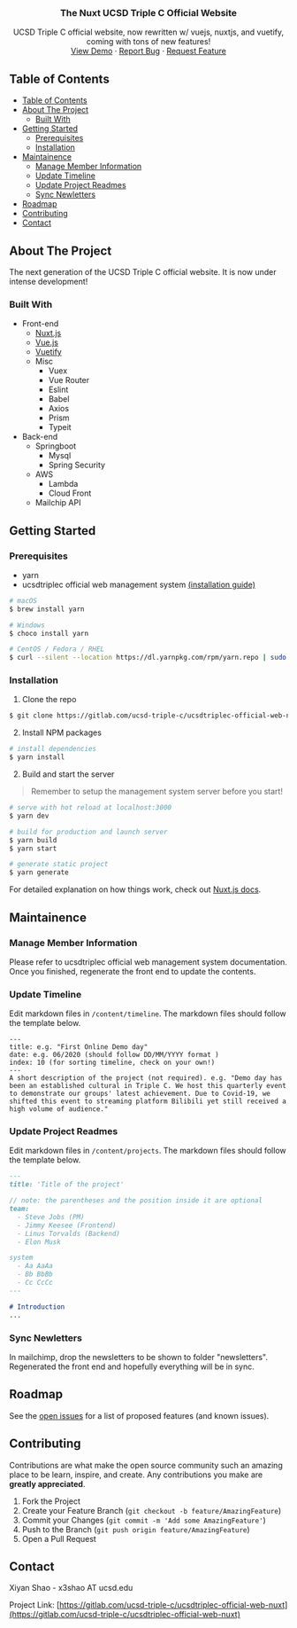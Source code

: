 <!-- PROJECT LOGO -->
<br />
<p align="center">
  <!-- <a href="https://github.com/github_username/repo">
    <img src="images/logo.png" alt="Logo" width="80" height="80">
  </a> -->

  <h3 align="center">The Nuxt UCSD Triple C Official Website</h3>

  <p align="center">
    UCSD Triple C official website, now rewritten w/ vuejs, nuxtjs, and vuetify, coming with tons of new features!
    <br />
    <a href="https://github.com/github_username/repo">View Demo</a>
    ·
    <a href="https://github.com/github_username/repo/issues">Report Bug</a>
    ·
    <a href="https://github.com/github_username/repo/issues">Request Feature</a>
  </p>
</p>



<!-- TABLE OF CONTENTS -->
## Table of Contents

- [Table of Contents](#table-of-contents)
- [About The Project](#about-the-project)
  - [Built With](#built-with)
- [Getting Started](#getting-started)
  - [Prerequisites](#prerequisites)
  - [Installation](#installation)
- [Maintainence](#maintainence)
  - [Manage Member Information](#manage-member-information)
  - [Update Timeline](#update-timeline)
  - [Update Project Readmes](#update-project-readmes)
  - [Sync Newletters](#sync-newletters)
- [Roadmap](#roadmap)
- [Contributing](#contributing)
- [Contact](#contact)



<!-- ABOUT THE PROJECT -->
## About The Project

The next generation of the UCSD Triple C official website. It is now under intense development!

### Built With
* Front-end
  * [Nuxt.js](https://nuxtjs.org)
  * [Vue.js](https://vuejs.org)
  * [Vuetify](https://vuetifyjs.com)
  * Misc
    * Vuex
    * Vue Router
    * Eslint
    * Babel
    * Axios
    * Prism
    * Typeit
* Back-end
  * Springboot
    * Mysql
    * Spring Security
  * AWS
    * Lambda
    * Cloud Front
  * Mailchip API



<!-- GETTING STARTED -->
## Getting Started

### Prerequisites

* yarn
* ucsdtriplec official web management system [(installation guide)](https://gitlab.com/ucsd-triple-c/ucsdtriplec-official-web-management-sys)
```sh
# macOS
$ brew install yarn

# Windows
$ choco install yarn

# CentOS / Fedora / RHEL
$ curl --silent --location https://dl.yarnpkg.com/rpm/yarn.repo | sudo tee /etc/yum.repos.d/yarn.repo
```

### Installation

1. Clone the repo
```sh
$ git clone https://gitlab.com/ucsd-triple-c/ucsdtriplec-official-web-nuxt.git
```
2. Install NPM packages
```bash
# install dependencies
$ yarn install
```
2. Build and start the server

> Remember to setup the management system server before you start!

```bash
# serve with hot reload at localhost:3000
$ yarn dev

# build for production and launch server
$ yarn build
$ yarn start

# generate static project
$ yarn generate
```

For detailed explanation on how things work, check out [Nuxt.js docs](https://nuxtjs.org).

## Maintainence
### Manage Member Information
Please refer to ucsdtriplec official web management system documentation. Once you finished, regenerate the front end to update the contents.

### Update Timeline
Edit markdown files in `/content/timeline`. The markdown files should follow the template below.
```
---
title: e.g. "First Online Demo day"
date: e.g. 06/2020 (should follow DD/MM/YYYY format )
index: 10 (for sorting timeline, check on your own!)
---
A short description of the project (not required). e.g. "Demo day has been an established cultural in Triple C. We host this quarterly event to demonstrate our groups' latest achievement. Due to Covid-19, we shifted this event to streaming platform Bilibili yet still received a high volume of audience."
```

### Update Project Readmes
Edit markdown files in `/content/projects`. The markdown files should follow the template below.
```markdown
---
title: 'Title of the project'

// note: the parentheses and the position inside it are optional
team:
  - Steve Jobs (PM)
  - Jimmy Keesee (Frontend)
  - Linus Torvalds (Backend)
  - Elon Musk

system
  - Aa AaAa
  - Bb BbBb
  - Cc CcCc
---

# Introduction
...
```

### Sync Newletters
In mailchimp, drop the newsletters to be shown to folder "newsletters". Regenerated the front end and hopefully everything will be in sync.
<!-- ROADMAP -->
## Roadmap

See the [open issues](https://gitlab.com/ucsd-triple-c/ucsdtriplec-official-web-nuxt/issues) for a list of proposed features (and known issues).
<!-- CONTRIBUTING -->
## Contributing

Contributions are what make the open source community such an amazing place to be learn, inspire, and create. Any contributions you make are **greatly appreciated**.

1. Fork the Project
2. Create your Feature Branch (`git checkout -b feature/AmazingFeature`)
3. Commit your Changes (`git commit -m 'Add some AmazingFeature'`)
4. Push to the Branch (`git push origin feature/AmazingFeature`)
5. Open a Pull Request

<!-- CONTACT -->
## Contact

Xiyan Shao - x3shao AT ucsd.edu

Project Link: [https://gitlab.com/ucsd-triple-c/ucsdtriplec-official-web-nuxt](https://gitlab.com/ucsd-triple-c/ucsdtriplec-official-web-nuxt)
